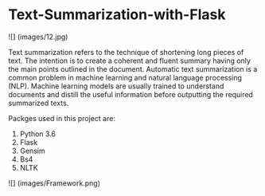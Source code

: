 # Text-Summarization-with-Flask

![] (images/12.jpg)

Text summarization refers to the technique of shortening long pieces of text. The intention is to create a coherent and fluent summary having only the main points outlined in the document. Automatic text summarization is a common problem in machine learning and natural language processing (NLP). Machine learning models are usually trained to understand documents and distill the useful information before outputting the required summarized texts. 


Packges used in this project are:
1. Python 3.6
2. Flask
3. Gensim
4. Bs4
5. NLTK

![] (images/Framework.png)
